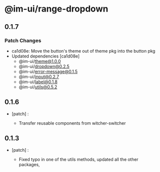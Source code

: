 # @im-ui/range-dropdown

## 0.1.7

### Patch Changes

- ca1d08e: Move the button's theme out of theme pkg into the button pkg
- Updated dependencies [ca1d08e]
  - @im-ui/theme@1.0.0
  - @im-ui/dropdown@0.2.5
  - @im-ui/error-message@0.1.5
  - @im-ui/input@0.2.7
  - @im-ui/label@0.1.8
  - @im-ui/utils@0.5.2

## 0.1.6

- [patch] :

  - Transfer reusable components from witcher-switcher

## 0.1.3

- [patch] :

  - Fixed typo in one of the utils methods, updated all the other packages,
